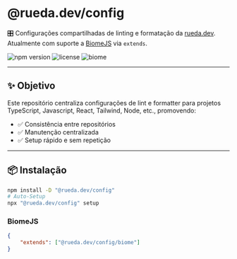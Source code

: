 # @rueda.dev/config

🎛️ Configurações compartilhadas de linting e formatação da [rueda.dev](https://rueda.dev).  
Atualmente com suporte a [BiomeJS](https://biomejs.dev) via `extends`.

![npm version](https://img.shields.io/npm/v/@rueda.dev/config?label=npm)
![license](https://img.shields.io/npm/l/@rueda.dev/config)
![biome](https://img.shields.io/badge/Built%20for-BiomeJS-blue?logo=eslint)

---

## ✨ Objetivo

Este repositório centraliza configurações de lint e formatter para projetos TypeScript, Javascript, React, Tailwind, Node, etc., promovendo:

- ✅ Consistência entre repositórios
- ✅ Manutenção centralizada
- ✅ Setup rápido e sem repetição

---

## 📦 Instalação

```bash
npm install -D "@rueda.dev/config"
# Auto-Setup
npx "@rueda.dev/config" setup
```

### BiomeJS
```json
{
    "extends": ["@rueda.dev/config/biome"]
}
```
